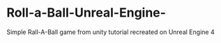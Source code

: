 # Roll-a-Ball-Unreal-Engine-
Simple Rall-A-Ball game from unity tutorial recreated on Unreal Engine 4
